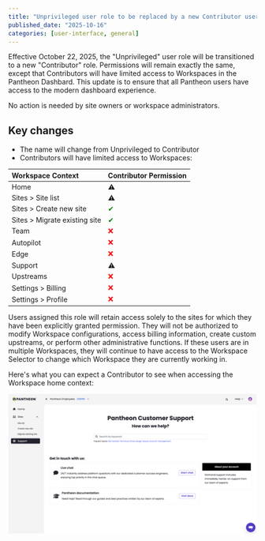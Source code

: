 ```yaml
---
title: "Unprivileged user role to be replaced by a new Contributor user role starting October 22, 2025"
published_date: "2025-10-16"
categories: [user-interface, general]
---
```

Effective October 22, 2025, the "Unprivileged" user role will be transitioned to a new "Contributor" role. Permissions will remain exactly the same, except that Contributors will have limited access to Workspaces in the Pantheon Dashbard. This update is to ensure that all Pantheon users have access to the modern dashboard experience. 

No action is needed by site owners or workspace administrators. 

## Key changes
* The name will change from Unprivileged to Contributor 
* Contributors will have limited access to Workspaces:

| Workspace Context             | Contributor Permission     | 
|:----------------------------- |:-------------------------- |
| Home                          |⚠️ <Popover title="" content="Total number of sites and team members are not shown." />|
| Sites > Site list             |⚠️ <Popover title="" content="Only sites they create and sites they have been added to will be shown." />|
| Sites > Create new site       |<span style="color:green">✔</span>|
| Sites > Migrate existing site |<span style="color:green">✔</span>|
| Team                          |<span style="color:red">❌</span>|
| Autopilot                     |<span style="color:red">❌</span>|
| Edge                          |<span style="color:red">❌</span>|
| Support                       |⚠️ <Popover title="" content="The option to start a live chat and search documentation will be shown, but they cannot open tickets or see workspace ticket history." /> |
| Upstreams                     |<span style="color:red">❌</span>|
| Settings > Billing            |<span style="color:red">❌</span>|
| Settings > Profile            |<span style="color:red">❌</span>|

Users assigned this role will retain access solely to the sites for which they have been explicitly granted permission. They will not be authorized to modify Workspace configurations, access billing information, create custom upstreams, or perform other administrative functions. If these users are in multiple Workspaces, they will continue to have access to the Workspace Selector to change which Workspace they are currently working in.

Here's what you can expect a Contributor to see when accessing the Workspace home context: 

![Contributor view of a workspace in the Pantheon Dashboard](../images/release-notes/contributor-workspace.png)

